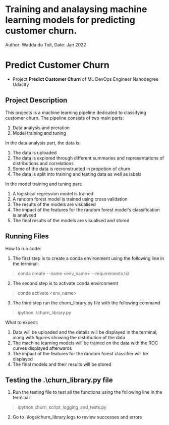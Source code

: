 # Training and analaysing machine learning models for predicting customer churn.
 Author: Wadda du Toit,
 Date: Jan 2022

# Predict Customer Churn

- Project **Predict Customer Churn** of ML DevOps Engineer Nanodegree Udacity

## Project Description
This projects is a machine learning pipeline dedicated to classifying customer churn.
The pipeline consists of two main parts:
1. Data analysis and preration 
2. Model training and tuning

In the data analysis part, the data is:
1. The data is uploaded
2. The data is explored through different summaries and representations of distributions 
   and correlations
3. Some of the data is recronstructed in propotion of churn
4. The data is split into training and testing data as well as labels

In the model training and tuning part:
1. A logistical regression model is trained
2. A random forest model is trained using cross validation
3. The results of the models are visualised
4. The impact of the features for the random forest model's classification is analysed
5. The final results of the models are visualised and stored 


## Running Files
How to run code:
1. The first step is to create a conda environment using the following line in the terminal:
> conda create --name <env_name> --requirements.txt
2. The second step is to activate conda environmemt
> conda activate <env_name>
3. The third step run the churn_library.py file with the following command
> ipython .\churn_library.py

What to expect:
1. Data will be uploaded and the details will be displayed in the terminal, along
   with figures showing the distribution of the data
2. The machine learning models will be trained on the data with the ROC curves displayed
   afterwards
3. The impact of the features for the random forest classifier will be displayed
4. The final models and their results will be stored

## Testing the .\churn_library.py file
1. Run the testing file to test all the functions using the following line in the terminal
> ipython churn_script_logging_and_tests.py
2. Go to .\logs\churn_library.logs to review successes and errors


